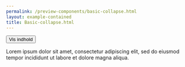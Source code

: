 ```yaml
--- 
permalink: /preview-components/basic-collapse.html
layout: example-contained 
title: Basic-collapse.html
---
```

<button class="button button-secondary js-collapse"
    data-js-target='#collapse1' aria-controls='collapse1'
    aria-expanded='false'>Vis indhold</button>
<div id="collapse1" aria-hidden="true"
    class="box-border-l mt-4 collapsed py-4">
    <p>Lorem ipsum dolor sit amet, consectetur adipiscing elit, sed do
        eiusmod tempor incididunt ut labore et dolore magna aliqua.</p>
</div>